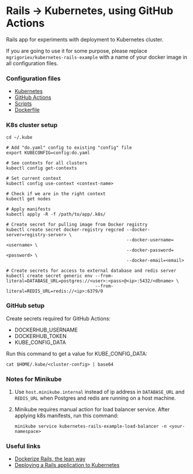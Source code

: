 # Rails → Kubernetes, using GitHub Actions

Rails app for experiments with deployment to Kubernetes cluster.

If you are going to use it for some purpose, please replace `mgrigoriev/kubernetes-rails-example`
with a name of your docker image in all configuration files. 

### Configuration files

* [Kubernetes](/.k8s)
* [GitHub Actions](/.github/workflows/deploy.yml)
* [Scripts](/.deploy_scripts)
* [Dockerfile](/Dockerfile)

### K8s cluster setup

```
cd ~/.kube

# Add "do.yaml" config to existing "config" file
export KUBECONFIG=config:do.yaml

# See contexts for all clusters
kubectl config get-contexts

# Set current context
kubectl config use-context <context-name>

# Check if we are in the right context
kubectl get nodes

# Apply manifests
kubectl apply -R -f /path/to/app/.k8s/

# Create secret for pulling image from Docker registry
kubectl create secret docker-registry regcred --docker-server=registry-server> \
                                              --docker-username=<username> \
                                              --docker-password=<password> \
                                              --docker-email=<email>

# Create secrets for access to external database and redis server
kubectl create secret generic env --from-literal=DATABASE_URL=postgres://<user>:<pass>@<ip>:5432/<dbname> \
                                  --from-literal=REDIS_URL=redis://<ip>:6379/0
```

### GitHub setup

Create secrets required for GitHub Actions:

* DOCKERHUB_USERNAME
* DOCKERHUB_TOKEN
* KUBE_CONFIG_DATA

Run this command to get a value for KUBE_CONFIG_DATA:
```
cat $HOME/.kube/<cluster-config> | base64
```

### Notes for Minikube

1) Use `host.minikube.internal` instead of ip address in `DATABASE_URL` and `REDIS_URL`
when Postgres and redis are running on a host machine.

2. Minikube requires manual action for load balancer service. After applying k8s manifests, run this command:
    ```
    minikube service kubernetes-rails-example-load-balancer -n <your-namespace>
    ```

### Useful links

* [Dockerize Rails, the lean way](https://ledermann.dev/blog/2018/04/19/dockerize-rails-the-lean-way/)
* [Deploying a Rails application to Kubernetes](https://kubernetes-rails.com/)
